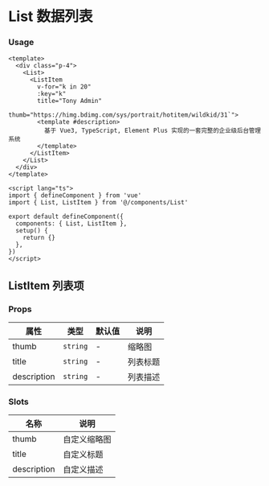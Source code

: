 # List 数据列表


### Usage

```vue
<template>
  <div class="p-4">
    <List>
      <ListItem
        v-for="k in 20"
        :key="k"
        title="Tony Admin"
        thumb="https://himg.bdimg.com/sys/portrait/hotitem/wildkid/31`">
        <template #description>
          基于 Vue3, TypeScript, Element Plus 实现的一套完整的企业级后台管理系统
        </template>
      </ListItem>
    </List>
  </div>
</template>

<script lang="ts">
import { defineComponent } from 'vue'
import { List, ListItem } from '@/components/List'

export default defineComponent({
  components: { List, ListItem },
  setup() {
    return {}
  },
})
</script>
```


## ListItem 列表项

### Props

| 属性            | 类型          | 默认值  | 说明                   |
| --------------- | ------------- | ------  | -------------------------- |
| thumb          | `string`     | - | 缩略图 |
| title          | `string`      | -  | 列表标题 |
| description            | `string`      | -    | 列表描述 |


### Slots

| 名称          | 说明                |
| ------------- | ------------------- |
| thumb            | 自定义缩略图 |
| title          | 自定义标题 |
| description           | 自定义描述 |
